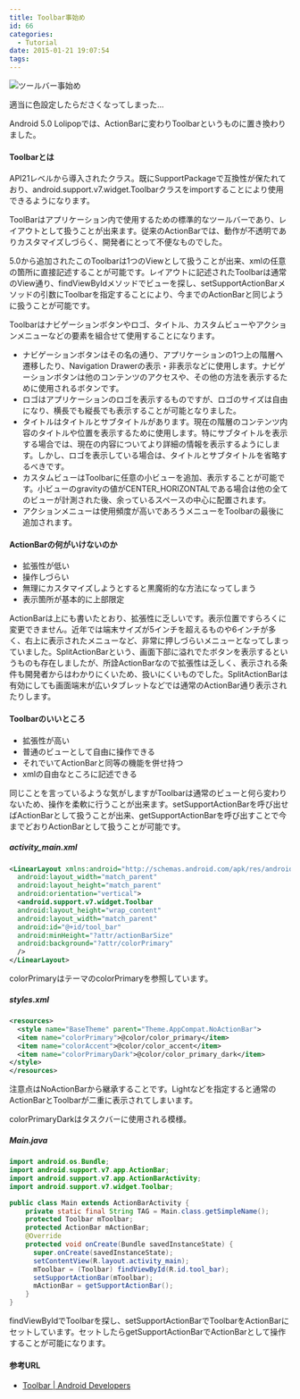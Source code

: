 ```yaml
---
title: Toolbar事始め
id: 66
categories:
  - Tutorial
date: 2015-01-21 19:07:54
tags:
---
```

![ツールバー事始め](/assets/images/toolbar_eyecatch.png)

適当に色設定したらださくなってしまった...

Android 5.0 Lolipopでは、ActionBarに変わりToolbarというものに置き換わりました。

<!--more-->

#### Toolbarとは

API21レベルから導入されたクラス。既にSupportPackageで互換性が保たれており、android.support.v7.widget.Toolbarクラスをimportすることにより使用できるようになります。

ToolBarはアプリケーション内で使用するための標準的なツールバーであり、レイアウトとして扱うことが出来ます。従来のActionBarでは、動作が不透明でありカスタマイズしづらく、開発者にとって不便なものでした。

5.0から追加されたこのToolbarは1つのViewとして扱うことが出来、xmlの任意の箇所に直接記述することが可能です。レイアウトに記述されたToolbarは通常のView通り、findViewByIdメソッドでビューを探し、setSupportActionBarメソッドの引数にToolbarを指定することにより、今までのActionBarと同じように扱うことが可能です。

Toolbarはナビゲーションボタンやロゴ、タイトル、カスタムビューやアクションメニューなどの要素を組合せて使用することになります。

*   ナビゲーションボタンはその名の通り、アプリケーションの1つ上の階層へ遷移したり、Navigation Drawerの表示・非表示などに使用します。ナビゲーションボタンは他のコンテンツのアクセスや、その他の方法を表示するために使用されるボタンです。
*   ロゴはアプリケーションのロゴを表示するものですが、ロゴのサイズは自由になり、横長でも縦長でも表示することが可能となりました。
*   タイトルはタイトルとサブタイトルがあります。現在の階層のコンテンツ内容のタイトルや位置を表示するために使用します。特にサブタイトルを表示する場合では、現在の内容についてより詳細の情報を表示するようにします。しかし、ロゴを表示している場合は、タイトルとサブタイトルを省略するべきです。
*   カスタムビューはToolbarに任意の小ビューを追加、表示することが可能です。小ビューのgravityの値がCENTER_HORIZONTALである場合は他の全てのビューが計測された後、余っているスペースの中心に配置されます。
*   アクションメニューは使用頻度が高いであろうメニューをToolbarの最後に追加されます。

#### ActionBarの何がいけないのか

*   拡張性が低い
*   操作しづらい
*   無理にカスタマイズしようとすると黒魔術的な方法になってしまう
*   表示箇所が基本的に上部限定

ActionBarは上にも書いたとおり、拡張性に乏しいです。表示位置ですらろくに変更できません。近年では端末サイズが5インチを超えるものや6インチが多く、右上に表示されたメニューなど、非常に押しづらいメニューとなってしまっていました。SplitActionBarという、画面下部に溢れでたボタンを表示するというものも存在しましたが、所詮ActionBarなので拡張性は乏しく、表示される条件も開発者からはわかりにくいため、扱いにくいものでした。SplitActionBarは有効にしても画面端末が広いタブレットなどでは通常のActionBar通り表示されたりします。

#### Toolbarのいいところ

*   拡張性が高い
*   普通のビューとして自由に操作できる
*   それでいてActionBarと同等の機能を併せ持つ
*   xmlの自由なところに記述できる

同じことを言っているような気がしますがToolbarは通常のビューと何ら変わりないため、操作を柔軟に行うことが出来ます。setSupportActionBarを呼び出せばActionBarとして扱うことが出来、getSupportActionBarを呼び出すことで今までどおりActionBarとして扱うことが可能です。

##### activity_main.xml

```xml
<LinearLayout xmlns:android="http://schemas.android.com/apk/res/android"
  android:layout_width="match_parent"
  android:layout_height="match_parent"
  android:orientation="vertical">
  <android.support.v7.widget.Toolbar
  android:layout_height="wrap_content"
  android:layout_width="match_parent"
  android:id="@+id/tool_bar"
  android:minHeight="?attr/actionBarSize"
  android:background="?attr/colorPrimary"
  />
</LinearLayout>
```

colorPrimaryはテーマのcolorPrimaryを参照しています。

##### styles.xml

```xml
<resources>
  <style name="BaseTheme" parent="Theme.AppCompat.NoActionBar">
  <item name="colorPrimary">@color/color_primary</item>
  <item name="colorAccent">@color/color_accent</item>
  <item name="colorPrimaryDark">@color/color_primary_dark</item>
</style>
</resources>
```

注意点はNoActionBarから継承することです。Lightなどを指定すると通常のActionBarとToolbarが二重に表示されてしまいます。

colorPrimaryDarkはタスクバーに使用される模様。

##### Main.java

```java
import android.os.Bundle;
import android.support.v7.app.ActionBar;
import android.support.v7.app.ActionBarActivity;
import android.support.v7.widget.Toolbar;

public class Main extends ActionBarActivity {
    private static final String TAG = Main.class.getSimpleName();
    protected Toolbar mToolbar;
    protected ActionBar mActionBar;
    @Override
    protected void onCreate(Bundle savedInstanceState) {
      super.onCreate(savedInstanceState);
      setContentView(R.layout.activity_main);
      mToolbar = (Toolbar) findViewById(R.id.tool_bar);
      setSupportActionBar(mToolbar);
      mActionBar = getSupportActionBar();
    }
}
```

findViewByIdでToolbarを探し、setSupportActionBarでToolbarをActionBarにセットしています。セットしたらgetSupportActionBarでActionBarとして操作することが可能になります。

#### 参考URL

*   [Toolbar | Android Developers](http://developer.android.com/reference/android/support/v7/widget/Toolbar.html)
